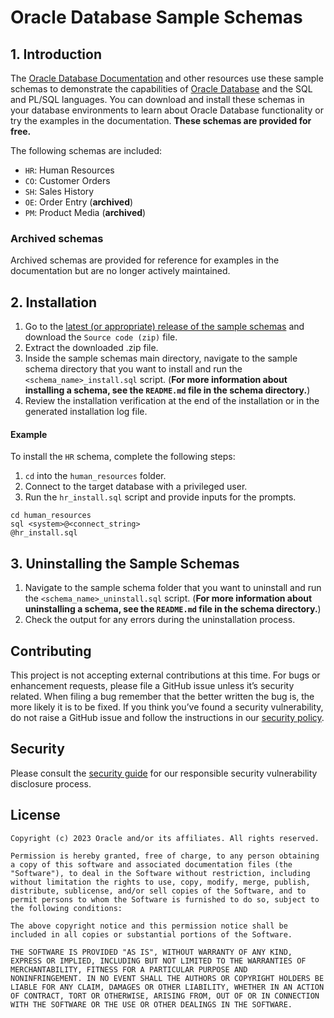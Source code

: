 # Oracle Database Sample Schemas

## 1. Introduction

The [Oracle Database Documentation](https://docs.oracle.com/en/database/oracle/oracle-database/index.html) and other resources use these sample schemas to demonstrate the capabilities of [Oracle Database](https://www.oracle.com/database/) and the SQL and PL/SQL languages. You can download and install these schemas in your database environments to learn about Oracle Database functionality or try the examples in the documentation. **These schemas are provided for free.**

The following schemas are included:

- `HR`: Human Resources
- `CO`: Customer Orders
- `SH`: Sales History
- `OE`: Order Entry (**archived**)
- `PM`: Product Media (**archived**)

### Archived schemas

Archived schemas are provided for reference for examples in the documentation but are no longer actively maintained.

## 2. Installation

1. Go to the [latest (or appropriate) release of the sample schemas](https://github.com/oracle-samples/db-sample-schemas/releases) and download the `Source code (zip)` file.
2. Extract the downloaded .zip file.
3. Inside the sample schemas main directory, navigate to the sample schema directory that you want to install and run the `<schema_name>_install.sql` script. (**For more information about installing a schema, see the `README.md` file in the schema directory.**)
4. Review the installation verification at the end of the installation or in the generated installation log file.

#### Example

To install the `HR` schema, complete the following steps:

1. `cd` into the `human_resources` folder.
2. Connect to the target database with a privileged user.
3. Run the `hr_install.sql` script and provide inputs for the prompts.

```shell
cd human_resources
sql <system>@<connect_string>
@hr_install.sql
```

## 3. Uninstalling the Sample Schemas

1. Navigate to the sample schema folder that you want to uninstall and run the `<schema_name>_uninstall.sql` script. (**For more information about uninstalling a schema, see the `README.md` file in the schema directory.**)
2. Check the output for any errors during the uninstallation process.

## Contributing

This project is not accepting external contributions at this time. For bugs or enhancement requests, please file a GitHub issue unless it’s security related. When filing a bug remember that the better written the bug is, the more likely it is to be fixed. If you think you’ve found a security vulnerability, do not raise a GitHub issue and follow the instructions in our [security policy](./SECURITY.md).

## Security

Please consult the [security guide](./SECURITY.md) for our responsible security vulnerability disclosure process.

## License

```
Copyright (c) 2023 Oracle and/or its affiliates. All rights reserved.

Permission is hereby granted, free of charge, to any person obtaining
a copy of this software and associated documentation files (the
"Software"), to deal in the Software without restriction, including
without limitation the rights to use, copy, modify, merge, publish,
distribute, sublicense, and/or sell copies of the Software, and to
permit persons to whom the Software is furnished to do so, subject to
the following conditions:

The above copyright notice and this permission notice shall be
included in all copies or substantial portions of the Software.

THE SOFTWARE IS PROVIDED "AS IS", WITHOUT WARRANTY OF ANY KIND,
EXPRESS OR IMPLIED, INCLUDING BUT NOT LIMITED TO THE WARRANTIES OF
MERCHANTABILITY, FITNESS FOR A PARTICULAR PURPOSE AND
NONINFRINGEMENT. IN NO EVENT SHALL THE AUTHORS OR COPYRIGHT HOLDERS BE
LIABLE FOR ANY CLAIM, DAMAGES OR OTHER LIABILITY, WHETHER IN AN ACTION
OF CONTRACT, TORT OR OTHERWISE, ARISING FROM, OUT OF OR IN CONNECTION
WITH THE SOFTWARE OR THE USE OR OTHER DEALINGS IN THE SOFTWARE.
```
